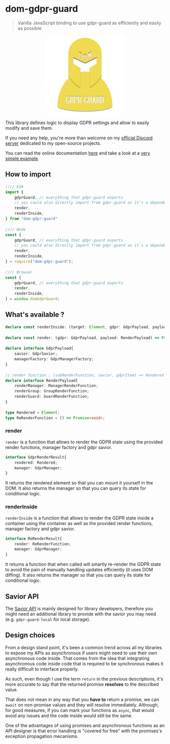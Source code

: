 # dom-gdpr-guard
>  Vanilla JavaScript binding to use gdpr-guard as efficiently and easily as possible

<center><img src="https://github.com/Voltra/dom-gdpr-guard/raw/dev/dom-gdpr-guard.png" alt="Logo" width="250"/></center>

This library defines logic to display GDPR settings and allow to easily modify and save them.

If you need any help, you're more than welcome on my [official Discord server](https://discordapp.com/invite/JtWAjbw) dedicated to my open-source projects.

You can read the online documentation [here](https://voltra.github.io/dom-gdpr-guard/) and take a look at a [very simple example](https://github.com/Voltra/dom-gdpr-guard/tree/master/example).

## How to import

```javascript
//// ES6
import {
    gdprGuard, // everything that gdpr-guard exports
    // you could also directly import from gdpr-guard as it's a dependency
    render,
    renderInside,
} from "dom-gdpr-guard"

//// Node
const {
    gdprGuard, // everything that gdpr-guard exports
    // you could also directly import from gdpr-guard as it's a dependency
    render,
    renderInside,
} = require("dom-gdpr-guard");

//// Browser
const {
    gdprGuard, // everything that gdpr-guard exports
    render,
    renderInside,
} = window.domGdprGuard;
```

## What's available ?

```typescript
declare const renderInside: (target: Element, gdpr: GdprPayload, payload: RenderPayload) => Promise<ReRenderFunction>;

declare const render: (gdpr: GdprPayload, payload: RenderPayload) => Promise<Rendered>;

declare interface GdprPayload{
	savior: GdprSavior;
	managerFactory: GdprManagerFactory;
}

// render function : (subRenderFunction, savior, gdprItem) => Rendered
declare interface RenderPayload{
	renderManager: ManagerRenderFunction;
	renderGroup: GroupRenderFunction;
	renderGuard: GuardRenderFunction;
}

type Rendered = Element;
type ReRenderFunction = () => Promise<void>;
```

### render

`render` is a function that allows to render the GDPR state using the provided render functions, manager factory and gdpr savior.

```typescript
interface GdprRenderResult{
	rendered: Rendered;
	manager: GdprManager;
}
```
It returns the rendered element so that you can mount it yourself in the DOM. It also returns the manager so that you can query its state for conditional logic.

### renderInside

`renderInside` is a function that allows to render the GDPR state inside a container using the container as well as the provided render functions, manager factory and gdpr savior.

```typescript
interface ReRenderResult{
	render: ReRenderFunction;
	manager: GdprManager;
}
```

It returns a function that when called will smartly re-render the GDPR state to avoid the pain of manually handling updates efficiently (it uses DOM diffing). It also returns the manager so that you can query its state for conditional logic.

## Savior API

The [Savior API](https://voltra.github.io/gdpr-guard/interfaces/gdprsavior.html) is mainly designed for library developers, therefore you might need an additional library to provide with the savior you may need (e.g. `gdpr-guard-local` for local storage).

## Design choices

From a design stand point, it's been a common trend across all my libraries to expose my APIs as asynchronous if users might need to use their own asynchronous code inside. That comes from the idea that integrating asynchronous code inside code that is required to be synchronous makes it really difficult to interface properly.

As such, even though I use the term `return` in the previous descriptions, it's more accurate to say that the returned promise **resolves** to the described value. 

That does not mean in any way that you **have to** return a promise, we can `await` on non-promise values and they will resolve immediately. Although, for good measures, if you can mark your functions as `async`, that would avoid any issues and the code inside would still be the same.

One of the advantages of using promises and asynchronous functions as an API designer is that error handling is "covered for free" with the promises's exception propagation mecanisms.

